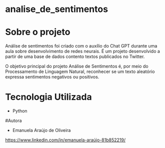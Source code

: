 # analise_de_sentimentos

# Sobre o projeto

Análise de sentimentos foi criado com o auxílio do Chat GPT durante uma aula sobre desenvolvimento de redes neurais. É um projeto desenvolvido a partir de uma base de dados contento textos publicados no Twitter.

O objetivo principal do projeto Análise de Sentimentos é, por meio do Processamento de Linguagem Natural, reconhecer se um texto aleatório expressa sentimentos negativos ou positivos.

# Tecnologia Utilizada
* Python

#Autora
* Emanuela Araújo de Oliveira

https://www.linkedin.com/in/emanuela-araújo-81b852219/ 
